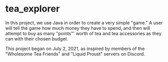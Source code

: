 # tea_explorer

In this project, we use Java in order to create a very simple "game." A user will tell the game how much money they have to spend, and then will attempt to buy as many "points"' worth of tea and tea accessories as they can with their chosen budget.

This project began on July 2, 2021, as inspired by members of the "Wholesome Tea Friends" and "Liquid Proust" servers on Discord.
